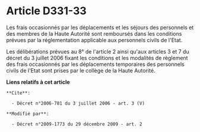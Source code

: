 # Article D331-33

Les frais occasionnés par les déplacements et les séjours des personnels et des membres de la Haute Autorité sont remboursés
dans les conditions prévues par la réglementation applicable aux personnels civils de l'Etat. 

Les délibérations prévues au 8° de l'article 2 ainsi qu'aux articles 3 et 7 du décret du 3 juillet 2006 fixant les conditions
et les modalités de règlement des frais occasionnés par les déplacements temporaires des personnels civils de l'Etat sont
prises par le collège de la Haute Autorité.

**Liens relatifs à cet article**

	**Cite**:

	  - Décret n°2006-781 du 3 juillet 2006 - art. 3 (V)

	**Modifié par**:

	  - Décret n°2009-1773 du 29 décembre 2009 - art. 2
